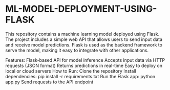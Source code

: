 # ML-MODEL-DEPLOYMENT-USING-FLASK
This repository contains a machine learning model deployed using Flask. The project includes a simple web API that allows users to send input data and receive model predictions. Flask is used as the backend framework to serve the model, making it easy to integrate with other applications.

Features:
Flask-based API for model inference
Accepts input data via HTTP requests (JSON format)
Returns predictions in real-time
Easy to deploy on local or cloud servers
How to Run:
Clone the repository
Install dependencies: pip install -r requirements.txt
Run the Flask app: python app.py
Send requests to the API endpoint
